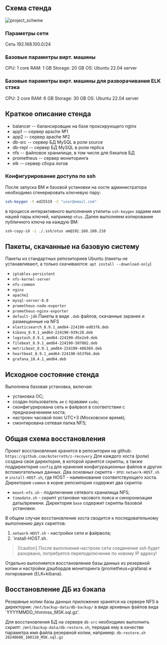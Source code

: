 ## Схема стенда

![project_scheme](https://raw.githubusercontent.com/Asterroth/z-recovery/7ac7bed/img.png)
### Параметры сети
Сеть 192.168.100.0/24

### Базовые параметры вирт. машины
CPU: 1 core
RAM: 1 GB
Storage: 20 GB
OS: Ubuntu 22.04 server
### Базовые параметры вирт. машины для разворачивания ELK стэка
CPU: 2 core
RAM: 6 GB
Storage: 30 GB
OS: Ubuntu 22.04 server
## Краткое описание стенда
* balancer -- балансировщик на базе проксирующего nginx
* app1 -- сервер apache №1
* app2 -- сервер apache №2
* db-src -- сервер БД MySQL в роли source
* db-repl -- сервер БД MySQL в роли replica
* nfs -- файловое хранилище, в том числе для бэкапов БД
* prometheus -- сервер мониторинга
* elk -- сервер сбора логов

### Конфигурирование доступа по ssh
После запуска ВМ и базовой установки на хосте администратора необходимо сгенерировать ключевую пару:
```bash
ssh-keygen -t ed25519 -C "user@email.com"
```
в процессе интерактивного выполнения утилиты `ssh-keygen` задаем имя нашей пары ключей, например `otus`.
Далее выполняем копирование публичного ключа на каждую ВМ:
```bash
ssh-copy-id -i ./.ssh/otus am@192.168.100.210
```

## Пакеты, скачанные на базовую систему
Пакеты из стандартных репозиториев Ubuntu (пакеты не устанавливают, а только скачиваются: `apt install --download-only`)
* `iptables-persistent`
* `nfs-kernel-server`
* `nfs-common`
* `nginx`
* `apache2`
* `mysql-server-8.0`
* `prometheus-node-exporter`
* `prometheus-nginx-exporter`
* `default-jdk`
Пакеты в виде `.deb` файлов, скачанные заранее и размещенные на NFS
* `elasticsearch_8.9.1_amd64-224190-ed0378.deb`
* `kibana_8.9.1_amd64-224190-939c28.deb`
* `logstash_8.9.1_amd64-224190-d5e2e9.deb`
* `filebeat_8.9.1_amd64-224190-507082.deb`
* `metricbeat_8.9.1_amd64-224190-486369.deb`
* `heartbeat_8.9.1_amd64-224190-b53fb6.deb`
* `grafana_10.4.1_amd64.deb`

## Исходное состояние стенда
Выполнена базовая установка, включая:
* установка ОС;
* создан пользователь `am` с правами `sudo`;
* сконфигурирована сеть и файрвол в соответствии с предназначением хоста;
* настроен часовой пояс UTC+3 (Московское время);
* смонтирована сетевая папка NFS;

## Общая схема восстановления
Проект восстановления хранится в репозитории на github:
`https://github.com/Asterroth/z-recovery`
Для каждого хоста (роли) создана своя директория, в которой хранятся скрипты, а также поддиректория `config` для хранения конфигурационных файлов и других вспомогательных данных.
Два основных скрипта - это:
`network-HOST.sh` и `install-HOST.sh`, где HOST - наименование соответствующего хоста.
Директория `common` в корне репозитория содержит два скрипта:
* `mount-nfs.sh` - подключение сетевого хранилища NFS;
* `timedate.sh` - скрипт установки часового пояса и синхронизации даты/времени.
Директория `base` содержит скрипты базовой установки.

В общем случае восстановление хоста сводится к последовательному выполнению двух скриптов:
1) `network-HOST.sh` - настройки сети и файрвола;
2) `install-HOST.sh.

>[!caution] После выполнения настроек сети соединение ssh будет разорвано, потребуется переподключение по новому IP адресу!

Отдельно выполняется восстановление базы данных из резервной копии и настройки дэшбордов мониторинга (prometheus+grafana) и логирования (ELK+kibana).
## Восстановление ДБ из бэкапа
Резервные копии базы данных приложения хранятся на сервере NFS в директории:
`/mnt/backup-data/db-backup/`
в виде архивных файлов вида `YYYYMMDD_hhmmss_MSK.sql.gz'.

Для восстановления БД на сервере `db-src` необходимо выполнить скрипт:
`/mnt/backup-data/db-restore.sh`, передав ему в качестве параметра имя файла резервной копии, например:
`db-restore.sh 20240608_100110_MSK.sql.gz`


